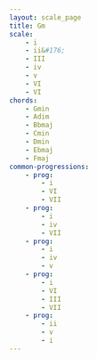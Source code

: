 ```yaml
---
layout: scale_page
title: Gm
scale:
    - i
    - ii&#176;
    - III
    - iv
    - v
    - VI
    - VI
chords: 
    - Gmin    
    - Adim    
    - Bbmaj   
    - Cmin    
    - Dmin    
    - Ebmaj   
    - Fmaj
common-progressions:
    - prog: 
        - i 
        - VI 
        - VII
    - prog: 
        - i 
        - iv 
        - VII
    - prog: 
        - i 
        - iv 
        - v
    - prog: 
        - i 
        - VI 
        - III 
        - VII
    - prog: 
        - ii 
        - v 
        - i
---
```

